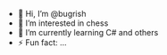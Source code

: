 - 👋 Hi, I’m @bugrish
- 👀 I’m interested in chess
- 🌱 I’m currently learning C# and others
- ⚡ Fun fact: ...

<!---
bugrish/bugrish is a ✨ special ✨ repository because its `README.md` (this file) appears on your GitHub profile.
You can click the Preview link to take a look at your changes.
--->
